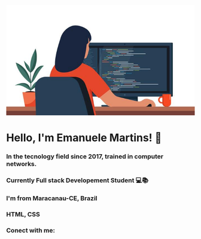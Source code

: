 ![ilustration](./ilustration.jpg) 

# Hello, I'm Emanuele Martins! 👋 

### In the tecnology field since 2017, trained in computer networks.

### Currently Full stack Developement Student 💻📚

### I'm from Maracanau-CE, Brazil

### HTML, CSS 


### Conect with me:



